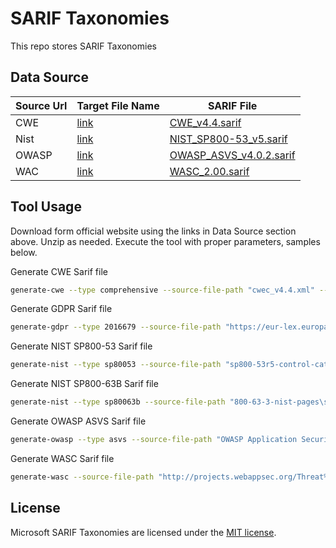 # SARIF Taxonomies

This repo stores SARIF Taxonomies

## Data Source

| **Source Url** | **Target File Name** | **SARIF File** |
-----|-----|-----
CWE | [link](https://cwe.mitre.org/data/xml/cwec\_latest.xml.zip)| [CWE_v4.4.sarif](CWE_v4.4.sarif)
Nist | [link](https://csrc.nist.gov/CSRC/media/Publications/sp/800-53/rev-5/final/documents/sp800-53r5-control-catalog.xlsx) | [NIST_SP800-53_v5.sarif](NIST_SP800-53_v5.sarif)
OWASP | [link](https://github.com/OWASP/ASVS/raw/v4.0.2/4.0/docs/_en/OWASP%20Application%20Security%20Verification%20Standard%204.0.2-en.csv) | [OWASP_ASVS_v4.0.2.sarif](OWASP_ASVS_v4.0.2.sarif)
WAC | [link](http://projects.webappsec.org/Threat%20Classification%20Taxonomy%20Cross%20Reference%20View) | [WASC_2.00.sarif](WASC_2.00.sarif)

## Tool Usage

Download form official website using the links in Data Source section above. Unzip as needed.
Execute the tool with proper parameters, samples below.

Generate CWE Sarif file

```bash
generate-cwe --type comprehensive --source-file-path "cwec_v4.4.xml" --target-file-path "CWE_v4.4.sarif" --version "4.4" --release-date "2020-12-10"
```

Generate GDPR Sarif file

```bash
generate-gdpr --type 2016679 --source-file-path "https://eur-lex.europa.eu/legal-content/EN/TXT/HTML/?uri=CELEX:02016R0679-20160504&from=EN" --target-file-path "..\..\..\..\..\GDPR_2016679_v1.sarif" --version "1" --release-date "2016-04-27"
```

Generate NIST SP800-53 Sarif file

```bash
generate-nist --type sp80053 --source-file-path "sp800-53r5-control-catalog.csv" --target-file-path "NIST_SP800-53_v5.sarif" --version "5" --release-date "2020-12-10"
```

Generate NIST SP800-63B Sarif file

```bash
generate-nist --type sp80063b --source-file-path "800-63-3-nist-pages\sp800-63b" --target-file-path "NIST_SP800-63B_v1.sarif" --version "1" --release-date "2020-03-02"
```

Generate OWASP ASVS Sarif file

```bash
generate-owasp --type asvs --source-file-path "OWASP Application Security Verification Standard 4.0.2-en.csv" --target-file-path "OWASP_ASVS_v4.0.2.sarif" --version "4.0.2" --release-date "2020-10-01"
```

Generate WASC Sarif file

```bash
generate-wasc --source-file-path "http://projects.webappsec.org/Threat%20Classification%20Taxonomy%20Cross%20Reference%20View" --target-file-path "..\..\..\..\..\WASC_2.00.sarif" --version "2.00" --release-date "2010-01-01"
```

## License

Microsoft SARIF Taxonomies are licensed under the [MIT license](https://github.com/microsoft/sarif-visualstudio-extension/blob/main/LICENSE).
